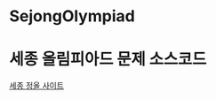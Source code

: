 # SejongOlympiad
세종 올림피아드 문제 소스코드
=============================
[세종 정올 사이트](https://www.sjcode.net/) 
